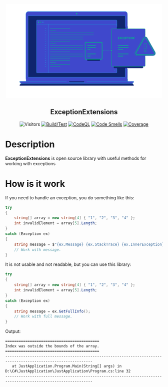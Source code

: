 <div align="center">
 <img src="icon.png" weight="500px" height="300px" />
 <h2>ExceptionExtensions</h2>
 
 ![Visitors](http://estruyf-github.azurewebsites.net/api/VisitorHit?user=KurnakovMaksim&repo=ExceptionExtensions&countColor=%237B1E7A&style=flat)
 [![Build/Test](https://github.com/KurnakovMaksim/ExceptionExtensions/actions/workflows/build-test.yml/badge.svg)](https://github.com/KurnakovMaksim/ExceptionExtensions/actions/workflows/build-test.yml)
 [![CodeQL](https://github.com/KurnakovMaksim/ExceptionExtensions/workflows/CodeQL/badge.svg)](https://github.com/KurnakovMaksim/ExceptionExtensions/actions?query=workflow%3ACodeQL)
 [![Code Smells](https://sonarcloud.io/api/project_badges/measure?project=KurnakovMaksim_ExceptionExtensions&metric=code_smells)](https://sonarcloud.io/summary/new_code?id=KurnakovMaksim_ExceptionExtensions) [![Coverage](https://sonarcloud.io/api/project_badges/measure?project=KurnakovMaksim_ExceptionExtensions&metric=coverage)](https://sonarcloud.io/summary/new_code?id=KurnakovMaksim_ExceptionExtensions)

</div>

# Description
<b>ExceptionExtensions</b> is open source library with useful methods for working with exceptions

# How is it work
If you need to handle an exception, you do something like this:
``` cs
try
{
    string[] array = new string[4] { "1", "2", "3", "4" };
    int invalidElement = array[5].Length;
}
catch (Exception ex)
{
    string message = $"{ex.Message} {ex.StackTrace} {ex.InnerException}"; // Or something else...
    // Work with message.
}
```
It is not usable and not readable, but you can use this library:
``` cs
try
{
    string[] array = new string[4] { "1", "2", "3", "4" };
    int invalidElement = array[5].Length;
}
catch (Exception ex)
{
    string message = ex.GetFullInfo();
    // Work with full message.
}
```
Output:
```
==========================================
Index was outside the bounds of the array.
==========================================
-------------------------------------------------------------------------------------------------------------
   at JustApplication.Program.Main(String[] args) in D:\C#\JustApplication\JustApplication\Program.cs:line 32
-------------------------------------------------------------------------------------------------------------

```
